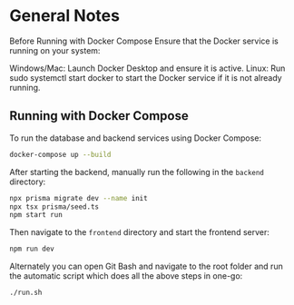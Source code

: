 
# General Notes
Before Running with Docker Compose
Ensure that the Docker service is running on your system:

Windows/Mac: Launch Docker Desktop and ensure it is active.
Linux: Run sudo systemctl start docker to start the Docker service if it is not already running.


## Running with Docker Compose
To run the database and backend services using Docker Compose:
```bash
docker-compose up --build
```

After starting the backend, manually run the following in the `backend` directory:
```bash
npx prisma migrate dev --name init
npx tsx prisma/seed.ts
npm start run
```

Then navigate to the `frontend` directory and start the frontend server:
```bash
npm run dev
```

Alternately you can open Git Bash and navigate to the root folder and run the automatic script which does all the above steps in one-go:
```bash
./run.sh
```

